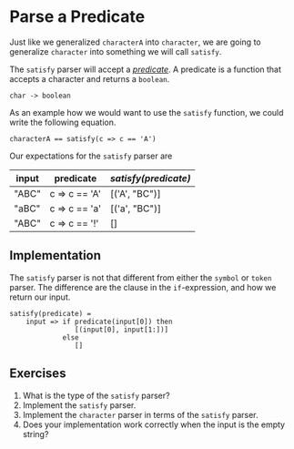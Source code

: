 # Parse a Predicate
Just like we generalized `characterA` into `character`, we are going to generalize `character` into something we will call `satisfy`.

The `satisfy` parser will accept a [_predicate_][wikipedia:predicate]. A predicate is a function that accepts a character and returns a `boolean`.

```
char -> boolean
```

As an example how we would want to use the `satisfy` function, we could write the following equation.

```
characterA == satisfy(c => c == 'A')
```

Our expectations for the `satisfy` parser are

| input | predicate     | *satisfy(predicate)* |
|-------|---------------|----------------------|
| "ABC" | c => c == 'A' | [('A', "BC")]        |
| "aBC" | c => c == 'a' | [('a', "BC")]        |
| "ABC" | c => c == '!' | []                   |

## Implementation
The `satisfy` parser is not that different from either the `symbol` or `token` parser. The difference are the clause in the `if`-expression, and how we return our input.

```
satisfy(predicate) =
    input => if predicate(input[0]) then
                [(input[0], input[1:])]
             else
                []
```

## Exercises
1. What is the type of the `satisfy` parser?
1. Implement the `satisfy` parser.
2. Implement the `character` parser in terms of the `satisfy` parser.
3. Does your implementation work correctly when the input is the empty string?

[wikipedia:predicate]:https://en.wikipedia.org/wiki/Predicate_(mathematical_logic)
